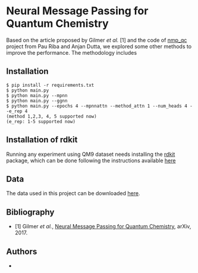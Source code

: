 # Neural Message Passing for Quantum Chemistry

Based on the article proposed by Gilmer *et al.* [1] and the code of [nmp_qc](https://github.com/priba/nmp_qc.git) project from Pau Riba and Anjan Dutta, we explored some other methods to improve the performance. 
The methodology includes 

## Installation

    $ pip install -r requirements.txt
    $ python main.py
    $ python main.py --mpnn
    $ python main.py --ggnn
    $ python main.py --epochs 4 --mpnnattn --method_attn 1 --num_heads 4 --e_rep 4
    (method 1,2,3, 4, 5 supported now)
    (e_rep: 1-5 supported now)
    
## Installation of rdkit

Running any experiment using QM9 dataset needs installing the [rdkit](http://www.rdkit.org/) package, which can be done 
following the instructions available [here](http://www.rdkit.org/docs/Install.html)

## Data

The data used in this project can be downloaded [here](https://github.com/priba/nmp_qc/tree/master/data).

## Bibliography

- [1] Gilmer *et al.*, [Neural Message Passing for Quantum Chemistry](https://arxiv.org/pdf/1704.01212.pdf), arXiv, 2017.



## Authors

* 